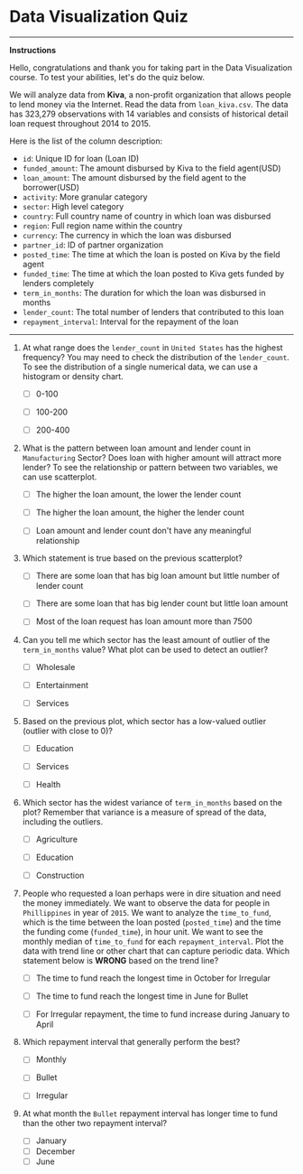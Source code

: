 # Data Visualization Quiz
___
**Instructions**

Hello, congratulations and thank you for taking part in the Data Visualization course. To test your abilities, let's do the quiz below.
 
We will analyze data from **Kiva**, a non-profit organization that allows people to lend money via the Internet. Read the data from `loan_kiva.csv`. The data has 323,279 observations with 14 variables and consists of historical detail loan request throughout 2014 to 2015. 

Here is the list of the column description:

* `id`: Unique ID for loan (Loan ID)
* `funded_amount`: The amount disbursed by Kiva to the field agent(USD)
* `loan_amount`: The amount disbursed by the field agent to the borrower(USD)
* `activity`: More granular category
* `sector`: High level category
* `country`: Full country name of country in which loan was disbursed
* `region`: Full region name within the country
* `currency`: The currency in which the loan was disbursed
* `partner_id`: ID of partner organization
* `posted_time`: The time at which the loan is posted on Kiva by the field agent
* `funded_time`: The time at which the loan posted to Kiva gets funded by lenders completely
* `term_in_months`: The duration for which the loan was disbursed in months
* `lender_count`: The total number of lenders that contributed to this loan
* `repayment_interval`: Interval for the repayment of the loan
___

1. At what range does the `lender_count` in `United States` has the highest frequency? You may need to check the distribution of the `lender_count`. To see the distribution of a single numerical data, we can use a histogram or density chart.

   - [ ] 0-100
   - [ ] 100-200
   - [ ] 200-400
   
   
2. What is the pattern between loan amount and lender count in `Manufacturing` Sector? Does loan with higher amount will attract more lender? To see the relationship or pattern between two variables, we can use scatterplot.

   - [ ] The higher the loan amount, the lower the lender count
   - [ ] The higher the loan amount, the higher the lender count
   - [ ] Loan amount and lender count don't have any meaningful relationship


3. Which statement is true based on the previous scatterplot?

   - [ ] There are some loan that has big loan amount but little number of lender count
   - [ ] There are some loan that has big lender count but little loan amount
   - [ ] Most of the loan request has loan amount more than 7500
   

4. Can you tell me which sector has the least amount of outlier of the `term_in_months` value? What plot can be used to detect an outlier? 

   - [ ] Wholesale
   - [ ] Entertainment
   - [ ] Services


5. Based on the previous plot, which sector has a low-valued outlier (outlier with close to 0)? 

   - [ ] Education
   - [ ] Services
   - [ ] Health


6. Which sector has the widest variance of `term_in_months` based on the plot? Remember that variance is a measure of spread of the data, including the outliers.

   - [ ] Agriculture
   - [ ] Education 
   - [ ] Construction


7. People who requested a loan perhaps were in dire situation and need the money immediately. We want to observe the data for people in `Phillippines` in year of `2015`. We want to analyze the `time_to_fund`, which is the time between the loan posted (`posted_time`) and the time the funding come (`funded_time`), in hour unit.  We want to see the monthly median of `time_to_fund` for each `repayment_interval`. Plot the data with trend line or other chart that can capture periodic data. Which statement below is **WRONG** based on the trend line?

   - [ ] The time to fund reach the longest time in October for Irregular
   - [ ] The time to fund reach the longest time in June for Bullet
   - [ ] For Irregular repayment, the time to fund increase during January to April


8. Which repayment interval that generally perform the best?

   - [ ] Monthly
   - [ ] Bullet
   - [ ] Irregular
   
   
9. At what month the `Bullet` repayment interval has longer time to fund than the other two repayment interval?

   - [ ] January
   - [ ] December
   - [ ] June   
